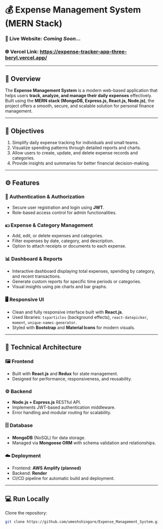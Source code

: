 # 💰 Expense Management System (MERN Stack)

### 🚀 Live Website: *Coming Soon...*
### 🌐 Vercel Link: https://expense-tracker-app-three-beryl.vercel.app/

---

## 📘 Overview

The **Expense Management System** is a modern web-based application that helps users **track, analyze, and manage their daily expenses** effectively.  
Built using the **MERN stack (MongoDB, Express.js, React.js, Node.js)**, the project offers a smooth, secure, and scalable solution for personal finance management.

---

## 🎯 Objectives

1. Simplify daily expense tracking for individuals and small teams.  
2. Visualize spending patterns through detailed reports and charts.  
3. Allow users to create, update, and delete expense records and categories.  
4. Provide insights and summaries for better financial decision-making.

---

## ⚙️ Features

### 🔐 Authentication & Authorization
- Secure user registration and login using **JWT**.  
- Role-based access control for admin functionalities.

### 💵 Expense & Category Management
- Add, edit, or delete expenses and categories.  
- Filter expenses by date, category, and description.  
- Option to attach receipts or documents to each expense.

### 📊 Dashboard & Reports
- Interactive dashboard displaying total expenses, spending by category, and recent transactions.  
- Generate custom reports for specific time periods or categories.  
- Visual insights using pie charts and bar graphs.

### 🖥️ Responsive UI
- Clean and fully responsive interface built with **React.js**.  
- Used libraries: `tsparticles` (background effects), `react-datepicker`, `moment`, `unique-names-generator`.  
- Styled with **Bootstrap** and **Material Icons** for modern visuals.

---

## 🧩 Technical Architecture

### 🖼️ Frontend
- Built with **React.js** and **Redux** for state management.  
- Designed for performance, responsiveness, and reusability.

### ⚙️ Backend
- **Node.js + Express.js** RESTful API.  
- Implements JWT-based authentication middleware.  
- Error handling and modular routing for scalability.

### 🗄️ Database
- **MongoDB** (NoSQL) for data storage.  
- Managed via **Mongoose ORM** with schema validation and relationships.

### ☁️ Deployment
- Frontend: **AWS Amplify (planned)**  
- Backend: **Render**  
- CI/CD pipeline for automatic build and deployment.

---

## 💻 Run Locally

Clone the repository:

```bash
git clone https://github.com/umeshshingare/Expense_Management_System.git
